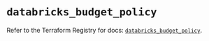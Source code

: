 # `databricks_budget_policy`

Refer to the Terraform Registry for docs: [`databricks_budget_policy`](https://registry.terraform.io/providers/databricks/databricks/1.70.0/docs/resources/budget_policy).
